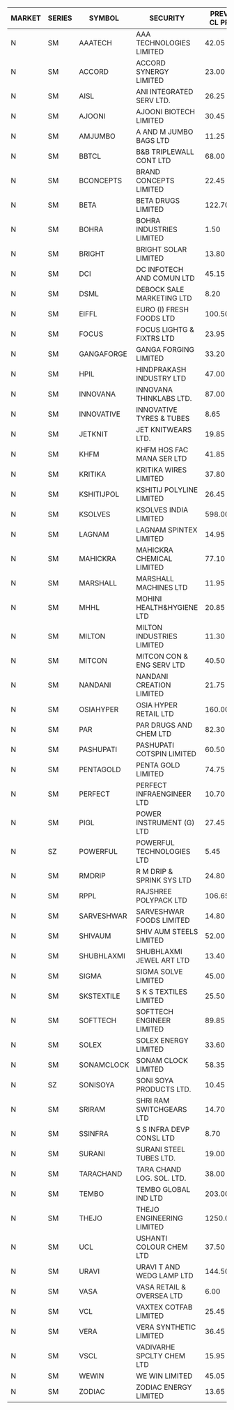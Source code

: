 


| MARKET | SERIES | SYMBOL | SECURITY | PREV CL PR | OPEN PRICE | HIGH PRICE | LOW PRICE | CLOSE PRICE | NET TRDVAL | NET TRDQTY | CORP IND | HI 52 WK | LO 52 WK |
| ----- | ----- | ----- | ----- | ----- | ----- | ----- | ----- | ----- | ----- | ----- | ----- | ----- | ----- |
| N | SM | AAATECH | AAA TECHNOLOGIES LIMITED | 42.05 | 42.05 | 42.05 | 42.00 | 42.00 | 252150.00 | 6000 |  | 48.00 | 42.00 |
| N | SM | ACCORD | ACCORD SYNERGY LIMITED | 23.00 | 21.85 | 21.85 | 21.85 | 21.85 | 43700.00 | 2000 |  | 27.00 | 10.25 |
| N | SM | AISL | ANI INTEGRATED SERV LTD. | 26.25 | 27.55 | 27.55 | 26.35 | 27.55 | 491760.00 | 18000 |  | 27.55 | 14.30 |
| N | SM | AJOONI | AJOONI BIOTECH LIMITED | 30.45 | 30.95 | 31.00 | 30.95 | 31.00 | 247800.00 | 8000 |  | 36.50 | 6.35 |
| N | SM | AMJUMBO | A AND M JUMBO BAGS LTD | 11.25 | 11.20 | 11.20 | 10.70 | 10.70 | 1323600.00 | 120000 |  | 14.40 | 5.85 |
| N | SM | BBTCL | B&B TRIPLEWALL CONT LTD | 68.00 | 67.00 | 67.00 | 67.00 | 67.00 | 201000.00 | 3000 |  | 72.60 | 27.20 |
| N | SM | BCONCEPTS | BRAND CONCEPTS LIMITED | 22.45 | 22.50 | 22.50 | 22.50 | 22.50 | 877500.00 | 39000 |  | 32.05 | 13.70 |
| N | SM | BETA | BETA DRUGS LIMITED | 122.70 | 124.00 | 127.00 | 124.00 | 127.00 | 499200.00 | 4000 |  | 140.80 | 37.00 |
| N | SM | BOHRA | BOHRA INDUSTRIES LIMITED | 1.50 | 1.55 | 1.55 | 1.45 | 1.50 | 32800.00 | 22000 |  | 2.00 | .35 |
| N | SM | BRIGHT | BRIGHT SOLAR LIMITED | 13.80 | 14.00 | 14.20 | 14.00 | 14.20 | 463500.00 | 33000 |  | 14.50 | 4.70 |
| N | SM | DCI | DC INFOTECH AND COMUN LTD | 45.15 | 45.75 | 45.75 | 45.75 | 45.75 | 411750.00 | 9000 |  | 45.75 | 39.00 |
| N | SM | DSML | DEBOCK SALE MARKETING LTD | 8.20 | 7.80 | 7.80 | 7.80 | 7.80 | 46800.00 | 6000 |  | 21.95 | 3.50 |
| N | SM | EIFFL | EURO (I) FRESH FOODS LTD | 100.50 | 107.45 | 107.45 | 91.50 | 100.25 | 946760.00 | 9600 |  | 129.40 | 64.80 |
| N | SM | FOCUS | FOCUS LIGHTG & FIXTRS LTD | 23.95 | 23.00 | 23.00 | 23.00 | 23.00 | 138000.00 | 6000 |  | 34.30 | 15.50 |
| N | SM | GANGAFORGE | GANGA FORGING LIMITED | 33.20 | 33.50 | 34.40 | 32.20 | 34.35 | 1853600.00 | 56000 |  | 34.70 | 8.70 |
| N | SM | HPIL | HINDPRAKASH INDUSTRY LTD | 47.00 | 47.00 | 47.00 | 47.00 | 47.00 | 423000.00 | 9000 |  | 47.00 | 40.20 |
| N | SM | INNOVANA | INNOVANA THINKLABS LTD. | 87.00 | 87.00 | 91.35 | 85.05 | 91.35 | 353400.00 | 4000 |  | 125.00 | 70.25 |
| N | SM | INNOVATIVE | INNOVATIVE TYRES & TUBES | 8.65 | 8.65 | 9.05 | 8.65 | 9.05 | 573300.00 | 66000 |  | 10.35 | 5.40 |
| N | SM | JETKNIT | JET KNITWEARS LTD. | 19.85 | 18.90 | 18.90 | 18.90 | 18.90 | 28350.00 | 1500 |  | 29.15 | 18.90 |
| N | SM | KHFM | KHFM HOS FAC MANA SER LTD | 41.85 | 38.00 | 38.00 | 38.00 | 38.00 | 114000.00 | 3000 |  | 42.50 | 22.20 |
| N | SM | KRITIKA | KRITIKA WIRES LIMITED | 37.80 | 37.50 | 38.00 | 37.50 | 37.90 | 453600.00 | 12000 |  | 38.50 | 32.00 |
| N | SM | KSHITIJPOL | KSHITIJ POLYLINE LIMITED | 26.45 | 24.25 | 24.40 | 24.25 | 24.40 | 194600.00 | 8000 |  | 28.25 | 19.20 |
| N | SM | KSOLVES | KSOLVES INDIA LIMITED | 598.00 | 620.00 | 625.00 | 620.00 | 620.00 | 747000.00 | 1200 |  | 661.50 | 102.05 |
| N | SM | LAGNAM | LAGNAM SPINTEX LIMITED | 14.95 | 14.35 | 14.35 | 14.25 | 14.25 | 128700.00 | 9000 |  | 19.65 | 6.60 |
| N | SM | MAHICKRA | MAHICKRA CHEMICAL LIMITED | 77.10 | 76.90 | 76.90 | 76.90 | 76.90 | 115350.00 | 1500 |  | 89.00 | 70.00 |
| N | SM | MARSHALL | MARSHALL MACHINES LTD | 11.95 | 12.50 | 12.50 | 12.35 | 12.50 | 261600.00 | 21000 |  | 15.50 | 4.85 |
| N | SM | MHHL | MOHINI HEALTH&HYGIENE LTD | 20.85 | 21.10 | 21.85 | 20.85 | 21.85 | 1163250.00 | 54000 |  | 25.10 | 11.35 |
| N | SM | MILTON | MILTON INDUSTRIES LIMITED | 11.30 | 11.80 | 11.80 | 11.80 | 11.80 | 51920.00 | 4400 |  | 16.35 | 7.00 |
| N | SM | MITCON | MITCON CON & ENG SERV LTD | 40.50 | 40.50 | 40.50 | 40.50 | 40.50 | 1944000.00 | 48000 |  | 41.50 | 36.50 |
| N | SM | NANDANI | NANDANI CREATION LIMITED | 21.75 | 22.80 | 22.80 | 22.80 | 22.80 | 114000.00 | 5000 |  | 24.30 | 7.65 |
| N | SM | OSIAHYPER | OSIA HYPER RETAIL LTD | 160.00 | 155.00 | 155.00 | 155.00 | 155.00 | 372000.00 | 2400 |  | 325.00 | 153.80 |
| N | SM | PAR | PAR DRUGS AND CHEM LTD | 82.30 | 85.85 | 86.40 | 85.85 | 86.15 | 1034100.00 | 12000 |  | 86.40 | 26.20 |
| N | SM | PASHUPATI | PASHUPATI COTSPIN LIMITED | 60.50 | 60.50 | 61.00 | 60.50 | 61.00 | 2334400.00 | 38400 |  | 81.00 | 40.00 |
| N | SM | PENTAGOLD | PENTA GOLD LIMITED | 74.75 | 78.35 | 78.35 | 78.35 | 78.35 | 235050.00 | 3000 |  | 78.45 | 15.40 |
| N | SM | PERFECT | PERFECT INFRAENGINEER LTD | 10.70 | 10.40 | 10.40 | 10.20 | 10.20 | 552000.00 | 54000 |  | 12.75 | 10.20 |
| N | SM | PIGL | POWER INSTRUMENT (G) LTD | 27.45 | 28.80 | 28.80 | 28.80 | 28.80 | 115200.00 | 4000 |  | 28.80 | 8.40 |
| N | SZ | POWERFUL | POWERFUL TECHNOLOGIES LTD | 5.45 | 5.20 | 5.20 | 5.20 | 5.20 | 20800.00 | 4000 |  | 7.55 | 5.20 |
| N | SM | RMDRIP | R M DRIP & SPRINK SYS LTD | 24.80 | 24.50 | 24.50 | 24.50 | 24.50 | 49000.00 | 2000 |  | 63.00 | 14.65 |
| N | SM | RPPL | RAJSHREE POLYPACK LTD | 106.65 | 110.90 | 110.90 | 105.00 | 105.00 | 426650.00 | 4000 |  | 121.00 | 47.75 |
| N | SM | SARVESHWAR | SARVESHWAR FOODS LIMITED | 14.80 | 14.60 | 15.20 | 14.60 | 15.20 | 71680.00 | 4800 |  | 15.20 | 8.45 |
| N | SM | SHIVAUM | SHIV AUM STEELS LIMITED | 52.00 | 55.00 | 55.00 | 55.00 | 55.00 | 165000.00 | 3000 |  | 55.00 | 41.90 |
| N | SM | SHUBHLAXMI | SHUBHLAXMI JEWEL ART LTD | 13.40 | 13.65 | 14.05 | 13.65 | 14.05 | 124750.00 | 9000 |  | 39.85 | 12.05 |
| N | SM | SIGMA | SIGMA SOLVE LIMITED | 45.00 | 45.00 | 47.00 | 45.00 | 47.00 | 276000.00 | 6000 |  | 53.90 | 33.80 |
| N | SM | SKSTEXTILE | S K S TEXTILES LIMITED | 25.50 | 24.70 | 24.70 | 24.60 | 24.60 | 172350.00 | 7000 |  | 43.40 | 22.10 |
| N | SM | SOFTTECH | SOFTTECH ENGINEER LIMITED | 89.85 | 91.00 | 92.50 | 90.00 | 90.85 | 1016000.00 | 11200 |  | 97.00 | 32.45 |
| N | SM | SOLEX | SOLEX ENERGY LIMITED | 33.60 | 35.25 | 35.25 | 32.00 | 35.25 | 275500.00 | 8000 |  | 38.00 | 19.20 |
| N | SM | SONAMCLOCK | SONAM CLOCK LIMITED | 58.35 | 57.50 | 57.55 | 57.40 | 57.50 | 689850.00 | 12000 |  | 65.00 | 30.80 |
| N | SZ | SONISOYA | SONI SOYA PRODUCTS LTD. | 10.45 | 10.85 | 10.85 | 10.25 | 10.25 | 126600.00 | 12000 |  | 14.30 | 10.25 |
| N | SM | SRIRAM | SHRI RAM SWITCHGEARS LTD | 14.70 | 14.70 | 15.40 | 14.60 | 15.40 | 453000.00 | 30000 |  | 15.40 | 11.20 |
| N | SM | SSINFRA | S S INFRA DEVP CONSL LTD | 8.70 | 8.35 | 8.95 | 8.35 | 8.65 | 51900.00 | 6000 |  | 14.05 | 5.65 |
| N | SM | SURANI | SURANI STEEL TUBES LTD. | 19.00 | 18.05 | 18.25 | 18.05 | 18.25 | 72600.00 | 4000 |  | 34.60 | 18.00 |
| N | SM | TARACHAND | TARA CHAND LOG. SOL. LTD. | 38.00 | 38.15 | 38.15 | 36.95 | 37.00 | 449800.00 | 12000 |  | 42.75 | 21.10 |
| N | SM | TEMBO | TEMBO GLOBAL IND LTD | 203.00 | 105.80 | 118.00 | 105.75 | 117.35 | 2669600.00 | 24000 | XB | 260.80 | 105.75 |
| N | SM | THEJO | THEJO ENGINEERING LIMITED | 1250.00 | 1269.00 | 1300.00 | 1225.40 | 1225.40 | 2667440.00 | 2100 |  | 1469.00 | 350.55 |
| N | SM | UCL | USHANTI COLOUR CHEM LTD | 37.50 | 42.00 | 42.00 | 42.00 | 42.00 | 84000.00 | 2000 |  | 42.40 | 20.50 |
| N | SM | URAVI | URAVI T AND WEDG LAMP LTD | 144.50 | 138.00 | 138.00 | 138.00 | 138.00 | 165600.00 | 1200 |  | 145.00 | 95.00 |
| N | SM | VASA | VASA RETAIL & OVERSEA LTD | 6.00 | 6.00 | 6.00 | 6.00 | 6.00 | 72000.00 | 12000 |  | 7.55 | 5.00 |
| N | SM | VCL | VAXTEX COTFAB LIMITED | 25.45 | 26.50 | 26.50 | 26.50 | 26.50 | 159000.00 | 6000 |  | 27.35 | 15.20 |
| N | SM | VERA | VERA SYNTHETIC LIMITED | 36.45 | 36.45 | 36.45 | 36.45 | 36.45 | 54675.00 | 1500 |  | 100.00 | 31.40 |
| N | SM | VSCL | VADIVARHE SPCLTY CHEM LTD | 15.95 | 15.60 | 15.60 | 15.20 | 15.20 | 229800.00 | 15000 |  | 19.55 | 5.85 |
| N | SM | WEWIN | WE WIN LIMITED | 45.05 | 42.80 | 42.80 | 42.80 | 42.80 | 42800.00 | 1000 |  | 79.00 | 35.15 |
| N | SM | ZODIAC | ZODIAC ENERGY LIMITED | 13.65 | 13.30 | 13.30 | 13.30 | 13.30 | 53200.00 | 4000 |  | 23.75 | 11.25 |



